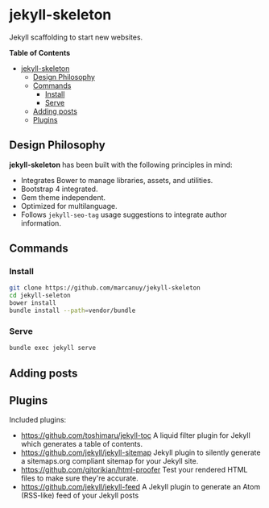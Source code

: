 # jekyll-skeleton

Jekyll scaffolding to start new websites.

<!-- markdown-toc start - Don't edit this section. Run M-x markdown-toc-generate-toc again -->
**Table of Contents**

- [jekyll-skeleton](#jekyll-skeleton)
    - [Design Philosophy](#design-philosophy)
    - [Commands](#commands)
        - [Install](#install)
        - [Serve](#serve)
    - [Adding posts](#adding-posts)
    - [Plugins](#plugins)

<!-- markdown-toc end -->

## Design Philosophy

**jekyll-skeleton** has been built with the following principles in
mind:

- Integrates Bower to manage libraries, assets, and utilities.
- Bootstrap 4 integrated.
- Gem theme independent.
- Optimized for multilanguage.
- Follows `jekyll-seo-tag` usage suggestions to integrate author
  information.

## Commands

### Install

~~~ bash
git clone https://github.com/marcanuy/jekyll-skeleton
cd jekyll-seleton
bower install
bundle install --path=vendor/bundle
~~~

### Serve

~~~ bash
bundle exec jekyll serve
~~~

## Adding posts

## Plugins

Included plugins:

- <https://github.com/toshimaru/jekyll-toc>  A liquid filter plugin
  for Jekyll which generates a table of contents.
- <https://github.com/jekyll/jekyll-sitemap> Jekyll plugin to silently
  generate a sitemaps.org compliant sitemap for your Jekyll site.
- <https://github.com/gjtorikian/html-proofer> Test your rendered HTML
  files to make sure they're accurate.
- <https://github.com/jekyll/jekyll-feed> A Jekyll plugin to generate
  an Atom (RSS-like) feed of your Jekyll posts

